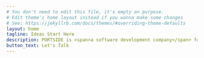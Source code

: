 ```yaml
---
# You don't need to edit this file, it's empty on purpose.
# Edit theme's home layout instead if you wanna make some changes
# See: https://jekyllrb.com/docs/themes/#overriding-theme-defaults
layout: home
tagline: Ideas Start Here
description: PORTSIDE is <span>a software development company</span> focused on Designing, Building & Shipping Code for custom enterprise solutions for small to medium sized businesses.
button_text: Let's Talk
---
```

